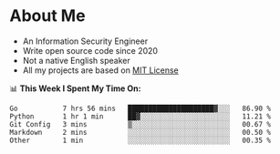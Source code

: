 # About Me

- An Information Security Engineer
- Write open source code since 2020
- Not a native English speaker
- All my projects are based on [MIT License](https://opensource.org/licenses/MIT)

📊 **This Week I Spent My Time On:**
<!--START_SECTION:waka-->
```text
Go           7 hrs 56 mins   █████████████████████▓░░░   86.90 % 
Python       1 hr 1 min      ██▓░░░░░░░░░░░░░░░░░░░░░░   11.21 % 
Git Config   3 mins          ▒░░░░░░░░░░░░░░░░░░░░░░░░   00.67 % 
Markdown     2 mins          ░░░░░░░░░░░░░░░░░░░░░░░░░   00.50 % 
Other        1 min           ░░░░░░░░░░░░░░░░░░░░░░░░░   00.35 % 
```
<!--END_SECTION:waka-->

